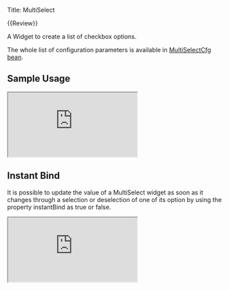 Title: MultiSelect

{{Review}}

A Widget to create a list of checkbox options.

<script src='http://snippets.ariatemplates.com/snippets/github.com/ariatemplates/documentation-code/snippets/widgets/multiselect/Snippet.tpl?tag=wgtMultiSelect&lang=at&outdent=true' defer></script>

The whole list of configuration parameters is available in [MultiSelectCfg bean](http://ariatemplates.com/api/#aria.widgets.CfgBeans:MultiSelectCfg).

## Sample Usage

<iframe class='samples' src='http://snippets.ariatemplates.com/samples/github.com/ariatemplates/documentation-code/samples/widgets/multiselect/' ></iframe>

## Instant Bind

It is possible to update the value of a MultiSelect widget as soon as it changes through a selection or deselection of one of its option by using the property instantBind as true or false.

<script src='http://snippets.ariatemplates.com/snippets/github.com/ariatemplates/documentation-code/snippets/widgets/multiselect/Snippet.tpl?tag=wgtMultiSelectBind&lang=at&outdent=true' defer></script>

<iframe class='samples' src='http://snippets.ariatemplates.com/samples/github.com/ariatemplates/documentation-code/samples/widgets/multiselect/binding/' ></iframe>